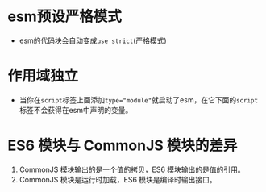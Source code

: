 # esm预设严格模式
* esm的代码块会自动变成```use strict```(严格模式)
# 作用域独立
* 当你在```script```标签上面添加```type="module"```就启动了esm，在它下面的```script```标签不会获得在esm中声明的变量。

# ES6 模块与 CommonJS 模块的差异
1. CommonJS 模块输出的是一个值的拷贝，ES6 模块输出的是值的引用。
2. CommonJS 模块是运行时加载，ES6 模块是编译时输出接口。